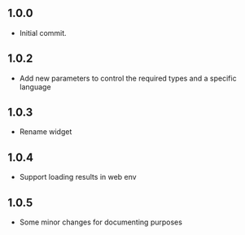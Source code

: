 ## 1.0.0

* Initial commit.

## 1.0.2

* Add new parameters to control the required types and a specific language

## 1.0.3

* Rename widget

## 1.0.4

* Support loading results in web env

## 1.0.5

* Some minor changes for documenting purposes